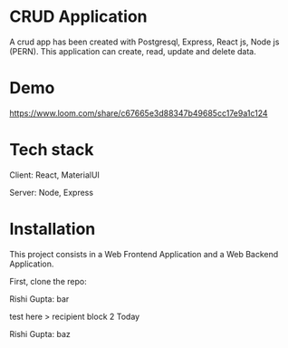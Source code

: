 # CRUD Application 
Α crud app has been created with Postgresql, Express, React js, Node js (PERN). This application can create, read, update and delete data.
# Demo
https://www.loom.com/share/c67665e3d88347b49685cc17e9a1c124
# Tech stack
Client: React, MaterialUI

Server: Node, Express
# Installation
This project consists in a Web Frontend Application and a Web Backend Application.

First, clone the repo:

Rishi Gupta: bar

test here > recipient block 2 Today

Rishi Gupta: baz
